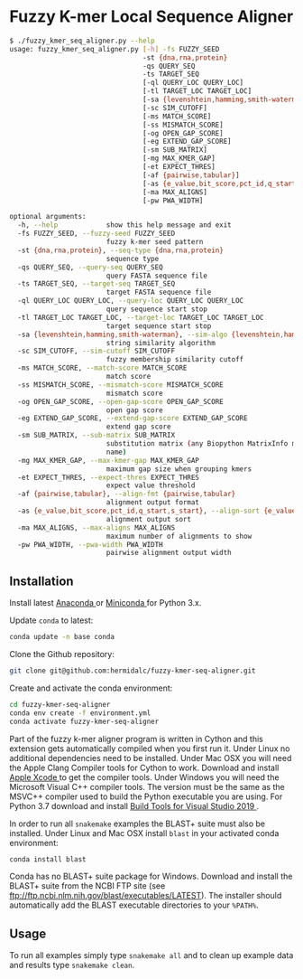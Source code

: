 # Fuzzy K-mer Local Sequence Aligner

```bash
$ ./fuzzy_kmer_seq_aligner.py --help
usage: fuzzy_kmer_seq_aligner.py [-h] -fs FUZZY_SEED
                                 -st {dna,rna,protein}
                                 -qs QUERY_SEQ
                                 -ts TARGET_SEQ
                                 [-ql QUERY_LOC QUERY_LOC]
                                 [-tl TARGET_LOC TARGET_LOC]
                                 [-sa {levenshtein,hamming,smith-waterman}]
                                 [-sc SIM_CUTOFF]
                                 [-ms MATCH_SCORE]
                                 [-ss MISMATCH_SCORE]
                                 [-og OPEN_GAP_SCORE]
                                 [-eg EXTEND_GAP_SCORE]
                                 [-sm SUB_MATRIX]
                                 [-mg MAX_KMER_GAP]
                                 [-et EXPECT_THRES]
                                 [-af {pairwise,tabular}]
                                 [-as {e_value,bit_score,pct_id,q_start,s_start}]
                                 [-ma MAX_ALIGNS]
                                 [-pw PWA_WIDTH]

optional arguments:
  -h, --help            show this help message and exit
  -fs FUZZY_SEED, --fuzzy-seed FUZZY_SEED
                        fuzzy k-mer seed pattern
  -st {dna,rna,protein}, --seq-type {dna,rna,protein}
                        sequence type
  -qs QUERY_SEQ, --query-seq QUERY_SEQ
                        query FASTA sequence file
  -ts TARGET_SEQ, --target-seq TARGET_SEQ
                        target FASTA sequence file
  -ql QUERY_LOC QUERY_LOC, --query-loc QUERY_LOC QUERY_LOC
                        query sequence start stop
  -tl TARGET_LOC TARGET_LOC, --target-loc TARGET_LOC TARGET_LOC
                        target sequence start stop
  -sa {levenshtein,hamming,smith-waterman}, --sim-algo {levenshtein,hamming,smith-waterman}
                        string similarity algorithm
  -sc SIM_CUTOFF, --sim-cutoff SIM_CUTOFF
                        fuzzy membership similarity cutoff
  -ms MATCH_SCORE, --match-score MATCH_SCORE
                        match score
  -ss MISMATCH_SCORE, --mismatch-score MISMATCH_SCORE
                        mismatch score
  -og OPEN_GAP_SCORE, --open-gap-score OPEN_GAP_SCORE
                        open gap score
  -eg EXTEND_GAP_SCORE, --extend-gap-score EXTEND_GAP_SCORE
                        extend gap score
  -sm SUB_MATRIX, --sub-matrix SUB_MATRIX
                        substitution matrix (any Biopython MatrixInfo matrix
                        name)
  -mg MAX_KMER_GAP, --max-kmer-gap MAX_KMER_GAP
                        maximum gap size when grouping kmers
  -et EXPECT_THRES, --expect-thres EXPECT_THRES
                        expect value threshold
  -af {pairwise,tabular}, --align-fmt {pairwise,tabular}
                        alignment output format
  -as {e_value,bit_score,pct_id,q_start,s_start}, --align-sort {e_value,bit_score,pct_id,q_start,s_start}
                        alignment output sort
  -ma MAX_ALIGNS, --max-aligns MAX_ALIGNS
                        maximum number of alignments to show
  -pw PWA_WIDTH, --pwa-width PWA_WIDTH
                        pairwise alignment output width
```

## Installation

Install latest
<a href="https://www.anaconda.com/distribution/" target="_blank">
Anaconda
</a>
or
<a href="https://docs.conda.io/en/latest/miniconda.html" target="_blank">
Miniconda
</a>
for Python 3.x.

Update ``conda`` to latest:
```bash
conda update -n base conda
```

Clone the Github repository:
```bash
git clone git@github.com:hermidalc/fuzzy-kmer-seq-aligner.git
```

Create and activate the conda environment:
```bash
cd fuzzy-kmer-seq-aligner
conda env create -f environment.yml
conda activate fuzzy-kmer-seq-aligner
```

Part of the fuzzy k-mer aligner program is written in Cython and this
extension gets automatically compiled when you first run it. Under
Linux no additional dependencies need to be installed. Under Mac
OSX you will need the Apple Clang Compiler tools for Cython to work.
Download and install
<a href="https://developer.apple.com/download/">
Apple Xcode
</a>
to get the compiler tools. Under Windows you will need the Microsoft
Visual C++ compiler tools.  The version must be the same as the MSVC++
compiler used to build the Python executable you are using. For Python
3.7 download and install
<a href="https://visualstudio.microsoft.com/downloads/#build-tools-for-visual-studio-2019" target="_blank">
Build Tools for Visual Studio 2019
</a>.

In order to run all ``snakemake`` examples the BLAST+ suite must also be
installed. Under Linux and Mac OSX install ``blast`` in your activated
conda environment:
```bash
conda install blast
```

Conda has no BLAST+ suite package for Windows.  Download and install the
BLAST+ suite from the NCBI FTP site (see
ftp://ftp.ncbi.nlm.nih.gov/blast/executables/LATEST).  The installer should
automatically add the BLAST executable directories to your ``%PATH%``.

## Usage

To run all examples simply type ``snakemake all`` and to clean up example
data and results type ``snakemake clean``.
